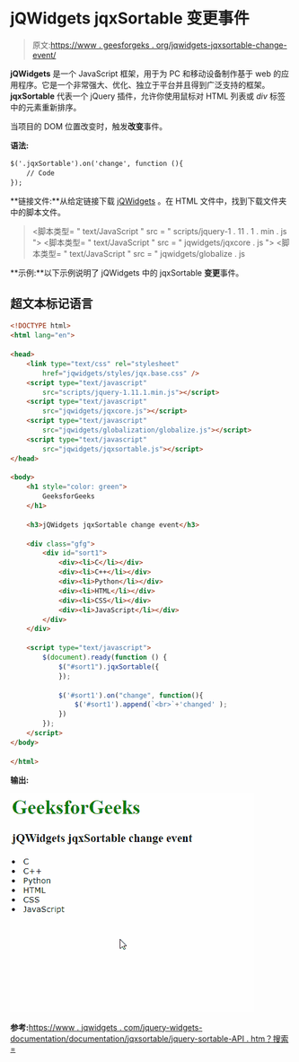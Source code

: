 # jQWidgets jqxSortable 变更事件

> 原文:[https://www . geesforgeks . org/jqwidgets-jqxsortable-change-event/](https://www.geeksforgeeks.org/jqwidgets-jqxsortable-change-event/)

**jQWidgets** 是一个 JavaScript 框架，用于为 PC 和移动设备制作基于 web 的应用程序。它是一个非常强大、优化、独立于平台并且得到广泛支持的框架。 **jqxSortable** 代表一个 jQuery 插件，允许你使用鼠标对 HTML 列表或 *div* 标签中的元素重新排序。

当项目的 DOM 位置改变时，触发**改变**事件。

**语法:**

```html
$('.jqxSortable').on('change', function (){
    // Code
});  
```

**链接文件:**从给定链接下载 [jQWidgets](https://www.jqwidgets.com/download/) 。在 HTML 文件中，找到下载文件夹中的脚本文件。

> <link type="”text/css”" rel="”Stylesheet”" href="”jqwidgets/styles/jqx.base.css”">
> <脚本类型= " text/JavaScript " src = " scripts/jquery-1 . 11 . 1 . min . js "></脚本类型>
> <脚本类型= " text/JavaScript " src = " jqwidgets/jqxcore . js "></脚本类型>
> <脚本类型= " text/JavaScript " src = " jqwidgets/globalize . js

**示例:**以下示例说明了 jQWidgets 中的 jqxSortable **变更**事件。

## 超文本标记语言

```html
<!DOCTYPE html>
<html lang="en">

<head>
    <link type="text/css" rel="stylesheet" 
        href="jqwidgets/styles/jqx.base.css" />
    <script type="text/javascript" 
        src="scripts/jquery-1.11.1.min.js"></script>
    <script type="text/javascript" 
        src="jqwidgets/jqxcore.js"></script>
    <script type="text/javascript" 
        src="jqwidgets/globalization/globalize.js"></script>
    <script type="text/javascript" 
        src="jqwidgets/jqxsortable.js"></script>
</head>

<body>
    <h1 style="color: green">
        GeeksforGeeks 
    </h1>

    <h3>jQWidgets jqxSortable change event</h3>

    <div class="gfg">
        <div id="sort1">
            <div><li>C</li></div>
            <div><li>C++</li></div>
            <div><li>Python</li></div>
            <div><li>HTML</li></div>
            <div><li>CSS</li></div>
            <div><li>JavaScript</li></div>
        </div> 
    </div>

    <script type="text/javascript">
        $(document).ready(function () {
            $("#sort1").jqxSortable({
            });

            $('#sort1').on("change", function(){
                $('#sort1').append(`<br>`+'changed' );
            })
        });
    </script>
</body>

</html>
```

**输出:**

![](img/21f8317025e8ce93210ccab06637a3d2.png)

**参考:**[https://www . jqwidgets . com/jquery-widgets-documentation/documentation/jqxsortable/jquery-sortable-API . htm？搜索=](https://www.jqwidgets.com/jquery-widgets-documentation/documentation/jqxsortable/jquery-sortable-api.htm?search=)